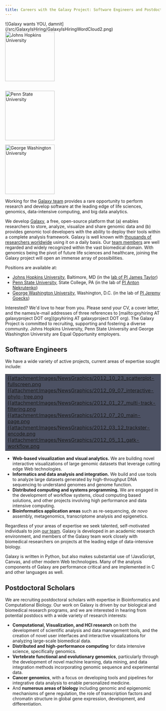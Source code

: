 ```yaml
---
title: Careers with the Galaxy Project: Software Engineers and Postdoctoral Researchers
---
```

<div class='center'>![Galaxy wants YOU, damnit](/src/GalaxyIsHiring/GalaxyIsHiringWordCloud2.png)</div>



<div class='right'> 
<a href='http://www.johnshopkins.edu/'><img src="/src/Images/Logos/JohnsHopkins.png" alt="Johns Hopkins University" width="160" /></a><br /><br />

<a href='http://www.psu.edu/'><img src="/src/Images/Logos/PennStateLogo.png" alt="Penn State University" width="160" /></a>

<a href='http://www.gwu.edu/'><img src="/src/GalaxyIsHiring/gwlogo.png" alt="George Washington University" width="160" /></a>
</div>

Working for the [Galaxy team](/src/GalaxyTeam/index.md) provides a rare opportunity to perform research and develop software at the leading edge of life sciences, genomics, data-intensive computing, and big data analytics.

We develop [Galaxy](http://galaxyproject.org), a free, open-source platform that (a) enables researchers to store, analyze, visualize and share genomic data and (b) provides genomic tool developers with the ability to deploy their tools within a complete analysis framework.  Galaxy is well known with [thousands of researchers worldwide](/src/GalaxyProject/Statistics/index.md) using it on a daily basis. Our [team members](/src/GalaxyTeam/index.md) are well regarded and widely recognized within the vast biomedical domain.  With genomics being the pivot of future life sciences and healthcare, joining the Galaxy project will open an immense array of possibilities.

Positions are available at:
* [Johns Hopkins University](http://www.johnshopkins.edu/), Baltimore, MD (in the [lab of PI James Taylor](http://taylorlab.org/)) 
* [Penn State University](http://psu.edu/), State College, PA (in the lab of [PI Anton Nekrutenko](http://bmb.psu.edu/directory/aun1))
* [George Washington University](http://gwu.edu/), Washington, D.C. (in the lab of [PI Jeremy Goecks](http://jeremygoecks.com))

Interested?  We'd love to hear from you.  Please send your CV, a cover letter, and the names/e-mail addresses of three references to [mailto:gxyhiring AT galaxyproject DOT org](gxyhiring AT galaxyproject DOT org).  The Galaxy Project is committed to recruiting, supporting and fostering a diverse community. Johns Hopkins University, Penn State University and George Washington University are Equal Opportunity employers.

## Software Engineers

We have a wide variety of active projects, current areas of expertise sought include:

<div class='right'>
<table>
  <tr>
    <td style=" background-color: #4C5163;"> <a href='/src/DevNewsBriefs/2012_10_23/index.md#visualization_framework'>{{attachment:Images/NewsGraphics/2012_10_23_scatterplot-fullscreen.png</a> <br />  <a href='/src/DevNewsBriefs/2012_09_07/index.md#user-interface-ui'>{{attachment:Images/NewsGraphics/2012_09_07_interactive-phylo-tree.png</a> <br />  <a href='/src/DevNewsBriefs/2012_01_27/index.md#galaxy-track-browser-gtb'>{{attachment:Images/NewsGraphics/2012_01_27_multi-track-filtering.png</a> <br />  <a href='/src/DevNewsBriefs/2012_07_20/index.md#admin_genome_indexing'>{{attachment:Images/NewsGraphics/2012_07_20_main-page.png</a> <br />  <a href='/src/DevNewsBriefs/2012_03_12/index.md#galaxy-track-browser-gtb'>{{attachment:Images/NewsGraphics/2012_03_12_trackster-encode.png</a> <br />  <a href='/src/DevNewsBriefs/2012_05_11/index.md#tools'>{{attachment:Images/NewsGraphics/2012_05_11_gatk-workflow.png</a> </td>
  </tr>
</table>

</div>

* **Web-based visualization and visual analytics.** We are building novel interactive visualizations of large genomic datasets that leverage cutting edge Web technologies.
* **Informatics and data analysis and integration.**  We build and use tools to analyze large datasets generated by high-throughput DNA sequencing to understand genomes and genome function.
* **Distributed computing and systems programming.** We are engaged in the development of workflow systems, cloud computing based solutions, and other projects involving high performance and data intensive computing.
* **Bioinformatics application areas** such as re-sequencing, *de novo* assembly, metagenomics, transcriptome analysis and epigenetics.

Regardless of your areas of expertise we seek talented, self-motivated individuals to join [our team](/src/GalaxyTeam/index.md). Galaxy is developed in an academic research environment, and members of the Galaxy team work closely with biomedical researchers on projects at the leading edge of data-intensive biology.

Galaxy is written in Python, but also makes substantial use of !JavaScript, Canvas, and other modern Web technologies. Many of the analysis components of Galaxy are performance critical and are implemented in C and other languages as well.

## Postdoctoral Scholars

We are recruiting postdoctoral scholars with expertise in Bioinformatics and Computational Biology. Our work on Galaxy is driven by our biological and biomedical research programs, and we are interested in hearing from potential postdocs with a wide variety of research interests:

* **Computational, Visualization, and HCI research** on both the development of scientific analysis and data management tools, and the creation of novel user interfaces and interactive visualizations for analyzing large-scale biomedical data.
* **Distributed and high-performance computing** for data intensive science, specifically genomics.
* **Vertebrate functional and evolutionary genomics**, particularly through the development of novel machine learning, data mining, and data integration methods incorporating genomic sequence and experimental data.
* **Cancer genomics**, with a focus on developing tools and pipelines for integrative data analysis to enable personalized medicine.
* And **numerous areas of biology** including genomic and epigenomic mechanisms of gene regulation, the role of transcription factors and chromatin structure in global gene expression, development, and differentiation.

